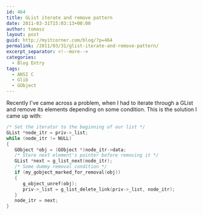 ```yaml
---
id: 464
title: GList iterate and remove pattern
date: 2011-03-31T15:03:13+00:00
author: tomasz
layout: post
guid: http://myitcorner.com/blog/?p=464
permalink: /2011/03/31/glist-iterate-and-remove-pattern/
excerpt_separator: <!--more-->
categories:
  - Blog Entry
tags:
  - ANSI C
  - Glib
  - GObject
---
```

Recently I've came across a problem, when I had to iterate through a GList and remove its elements depending on some condition. 
This is the solution I came up with:

```c
/* Set the iterator to the beginning of our list */
GList *node_itr = priv->_list;
while (node_itr != NULL)
{
   GObject *obj = (GObject *)node_itr->data;
   /* Store next element's pointer before removing it */
   GList *next = g_list_next(node_itr);
   /* Some dummy removal condition */
   if (my_gobject_marked_for_removal(obj))
   {
      g_object_unref(obj);
      priv->_list = g_list_delete_link(priv->_list, node_itr);
   }
   node_itr = next;
}
```